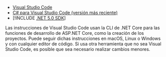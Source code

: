 * [Visual Studio Code](https://code.visualstudio.com/download)
* [C# para Visual Studio Code (versión más reciente)](https://marketplace.visualstudio.com/items?itemName=ms-dotnettools.csharp)
* [!INCLUDE [.NET 5.0 SDK](~/includes/5.0-SDK.md)]

Las instrucciones de Visual Studio Code usan la CLI de .NET Core para las funciones de desarrollo de ASP.NET Core, como la creación de los proyectos. Puede seguir dichas instrucciones en macOS, Linux o Windows y con cualquier editor de código. Si usa otra herramienta que no sea Visual Studio Code, es posible que sea necesario realizar cambios menores.
